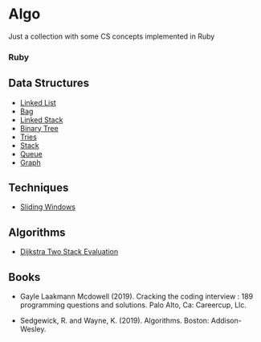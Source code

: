 # Algo

Just a collection with some CS concepts implemented in Ruby

### Ruby

## Data Structures
- [Linked List](https://github.com/GabrielMalakias/algo/blob/master/ruby/linked_list.rb)
- [Bag](https://github.com/GabrielMalakias/algo/blob/master/ruby/bag.rb)
- [Linked Stack](https://github.com/GabrielMalakias/algo/blob/master/ruby/linked_stack.rb)
- [Binary Tree](https://github.com/GabrielMalakias/algo/blob/master/ruby/tree.rb)
- [Tries](https://github.com/GabrielMalakias/algo/blob/master/ruby/trie.rb)
- [Stack](https://github.com/GabrielMalakias/algo/blob/master/ruby/stack.rb)
- [Queue](https://github.com/GabrielMalakias/algo/blob/master/ruby/queue.rb)
- [Graph](https://github.com/GabrielMalakias/algo/blob/master/ruby/graph.rb)

## Techniques
- [Sliding Windows](https://github.com/GabrielMalakias/algo/blob/master/ruby/enclosed_objects.rb)

## Algorithms
- [Dijkstra Two Stack Evaluation](https://github.com/GabrielMalakias/algo/blob/master/ruby/dijkstra_two_stack_expression_evaluation.rb)

## Books

- Gayle Laakmann Mcdowell (2019). Cracking the coding interview : 189 programming questions and solutions. Palo Alto, Ca: Careercup, Llc.

- Sedgewick, R. and Wayne, K. (2019). Algorithms. Boston: Addison-Wesley.


